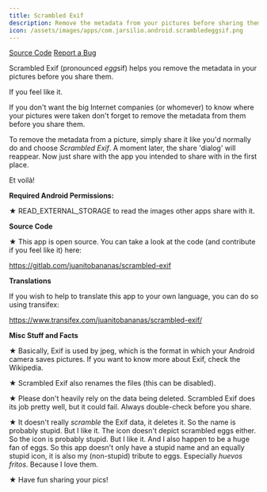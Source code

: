 ```yaml
---
title: Scrambled Exif
description: Remove the metadata from your pictures before sharing them
icon: /assets/images/apps/com.jarsilio.android.scrambledeggsif.png
---
```


<div class="button-bar" markdown="0">
<a class="btn" href="https://gitlab.com/juanitobananas/scrambled-exif/tree/HEAD">Source Code</a>
<a class="btn" href="https://gitlab.com/juanitobananas/scrambled-exif/issues">Report a Bug</a>
</div>

Scrambled Exif (pronounced <i>egg</i>sif) helps you remove the metadata in your pictures before you share them.

If you feel like it.

If you don't want the big Internet companies (or whomever) to know where your pictures were taken don't forget to remove the metadata from them before you share them.

To remove the metadata from a picture, simply share it like you'd normally do and choose <i>Scrambled Exif</i>. A moment later, the share 'dialog' will reappear. Now just share with the app you intended to share with in the first place.

Et voilà!

<b>Required Android Permissions:</b>

★ READ_EXTERNAL_STORAGE to read the images other apps share with it.

<b>Source Code</b>

★ This app is open source. You can take a look at the code (and contribute if you feel like it) here:

https://gitlab.com/juanitobananas/scrambled-exif

<b>Translations</b>

If you wish to help to translate this app to your own language, you can do so using transifex:

https://www.transifex.com/juanitobananas/scrambled-exif/

<b>Misc Stuff and Facts</b>

★ Basically, Exif is used by jpeg, which is the format in which your Android camera saves pictures. If you want to know more about Exif, check the Wikipedia.

★ Scrambled Exif also renames the files (this can be disabled).

★ Please don't heavily rely on the data being deleted. Scrambled Exif does its job pretty well, but it could fail. Always double-check before you share.

★ It doesn't really <i>scramble</i> the Exif data, it deletes it. So the name is probably stupid. But I like it. The icon doesn't depict scrambled eggs either. So the icon is probably stupid. But I like it. And I also happen to be a huge fan of eggs. So this app doesn't only have a stupid name and an equally stupid icon, it is also my (non-stupid) tribute to eggs. Especially <i>huevos fritos</i>. Because I love them.

★ Have fun sharing your pics!

